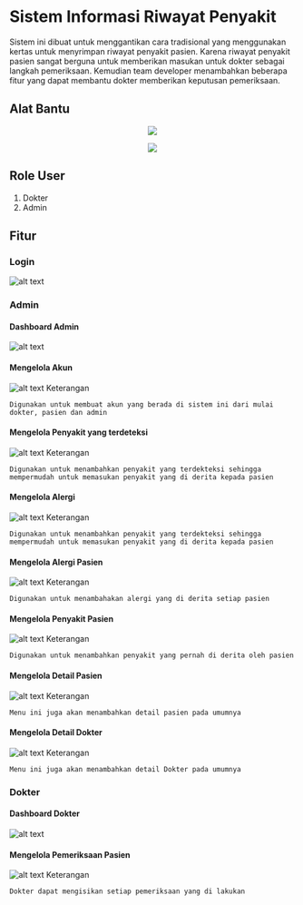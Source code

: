 
# Sistem Informasi Riwayat Penyakit
Sistem ini dibuat untuk menggantikan cara tradisional yang menggunakan kertas untuk menyrimpan riwayat penyakit pasien. Karena riwayat penyakit pasien sangat berguna untuk memberikan masukan untuk dokter sebagai langkah pemeriksaan. Kemudian team developer menambahkan beberapa fitur yang dapat membantu dokter memberikan keputusan pemeriksaan.
## Alat Bantu
<p align="center"><img src="https://laravel.com/assets/img/components/logo-laravel.svg"></p>
<p align="center"><img src="https://github.com/BootstrapDash/StarAdmin-Free-Bootstrap-Admin-Template/blob/master/images/logo.svg"></p>

## Role User
1. Dokter
2. Admin

## Fitur
### Login
![alt text](https://github.com/ariya01/Sistem-Informasi-Riwayat-Penyakit/blob/master/gambar/login.png "Logo Title Text 1")
### Admin
#### Dashboard Admin
![alt text](https://github.com/ariya01/Sistem-Informasi-Riwayat-Penyakit/blob/master/gambar/dasbord.png "Logo Title Text 1")
#### Mengelola Akun
![alt text](https://github.com/ariya01/Sistem-Informasi-Riwayat-Penyakit/blob/master/gambar/akun.png "Logo Title Text 1")
Keterangan
```
Digunakan untuk membuat akun yang berada di sistem ini dari mulai dokter, pasien dan admin
```
#### Mengelola Penyakit yang terdeteksi
![alt text](https://github.com/ariya01/Sistem-Informasi-Riwayat-Penyakit/blob/master/gambar/penyakit.png "Logo Title Text 1")
Keterangan
```
Digunakan untuk menambahkan penyakit yang terdekteksi sehingga mempermudah untuk memasukan penyakit yang di derita kepada pasien
```
#### Mengelola Alergi
![alt text](https://github.com/ariya01/Sistem-Informasi-Riwayat-Penyakit/blob/master/gambar/alergi.png "Logo Title Text 1")
Keterangan
```
Digunakan untuk menambahkan penyakit yang terdekteksi sehingga mempermudah untuk memasukan penyakit yang di derita kepada pasien
```
#### Mengelola Alergi Pasien
![alt text](https://github.com/ariya01/Sistem-Informasi-Riwayat-Penyakit/blob/master/gambar/alerginya.png "Logo Title Text 1")
Keterangan
```
Digunakan untuk menambahakan alergi yang di derita setiap pasien
```
#### Mengelola Penyakit Pasien
![alt text](https://github.com/ariya01/Sistem-Informasi-Riwayat-Penyakit/blob/master/gambar/penyakitnya.png "Logo Title Text 1")
Keterangan
```
Digunakan untuk menambahkan penyakit yang pernah di derita oleh pasien
```
#### Mengelola Detail Pasien
![alt text](https://github.com/ariya01/Sistem-Informasi-Riwayat-Penyakit/blob/master/gambar/detail.png "Logo Title Text 1")
Keterangan
```
Menu ini juga akan menambahkan detail pasien pada umumnya
```
#### Mengelola Detail Dokter
![alt text](https://github.com/ariya01/Sistem-Informasi-Riwayat-Penyakit/blob/master/gambar/dokter.png "Logo Title Text 1")
Keterangan
```
Menu ini juga akan menambahkan detail Dokter pada umumnya
```
### Dokter
#### Dashboard Dokter
![alt text](https://github.com/ariya01/Sistem-Informasi-Riwayat-Penyakit/blob/master/gambar/das%20dokter.png "Logo Title Text 1")
#### Mengelola Pemeriksaan Pasien
![alt text](https://github.com/ariya01/Sistem-Informasi-Riwayat-Penyakit/blob/master/gambar/pemeriksaan.png "Logo Title Text 1")
Keterangan
```
Dokter dapat mengisikan setiap pemeriksaan yang di lakukan 
```